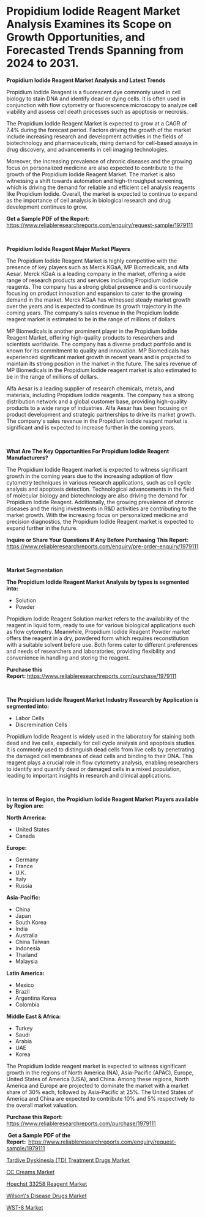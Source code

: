 <p><h1>Propidium Iodide Reagent Market Analysis Examines its Scope on Growth Opportunities, and Forecasted Trends Spanning from 2024 to 2031.</h1></p><p><strong>Propidium Iodide Reagent Market Analysis and Latest Trends</strong></p>
<p><p>Propidium Iodide Reagent is a fluorescent dye commonly used in cell biology to stain DNA and identify dead or dying cells. It is often used in conjunction with flow cytometry or fluorescence microscopy to analyze cell viability and assess cell death processes such as apoptosis or necrosis. </p><p>The Propidium Iodide Reagent Market is expected to grow at a CAGR of 7.4% during the forecast period. Factors driving the growth of the market include increasing research and development activities in the fields of biotechnology and pharmaceuticals, rising demand for cell-based assays in drug discovery, and advancements in cell imaging technologies. </p><p>Moreover, the increasing prevalence of chronic diseases and the growing focus on personalized medicine are also expected to contribute to the growth of the Propidium Iodide Reagent Market. The market is also witnessing a shift towards automation and high-throughput screening, which is driving the demand for reliable and efficient cell analysis reagents like Propidium Iodide. Overall, the market is expected to continue to expand as the importance of cell analysis in biological research and drug development continues to grow.</p></p>
<p><strong>Get a Sample PDF of the Report:&nbsp;</strong> <a href="https://www.reliableresearchreports.com/enquiry/request-sample/1979111">https://www.reliableresearchreports.com/enquiry/request-sample/1979111</a></p>
<p>&nbsp;</p>
<p><strong>Propidium Iodide Reagent Major Market Players</strong></p>
<p><p>The Propidium Iodide Reagent Market is highly competitive with the presence of key players such as Merck KGaA, MP Biomedicals, and Alfa Aesar. Merck KGaA is a leading company in the market, offering a wide range of research products and services including Propidium Iodide reagents. The company has a strong global presence and is continuously focusing on product innovation and expansion to cater to the growing demand in the market. Merck KGaA has witnessed steady market growth over the years and is expected to continue its growth trajectory in the coming years. The company's sales revenue in the Propidium Iodide reagent market is estimated to be in the range of millions of dollars.</p><p>MP Biomedicals is another prominent player in the Propidium Iodide Reagent Market, offering high-quality products to researchers and scientists worldwide. The company has a diverse product portfolio and is known for its commitment to quality and innovation. MP Biomedicals has experienced significant market growth in recent years and is projected to maintain its strong position in the market in the future. The sales revenue of MP Biomedicals in the Propidium Iodide reagent market is also estimated to be in the range of millions of dollars.</p><p>Alfa Aesar is a leading supplier of research chemicals, metals, and materials, including Propidium Iodide reagents. The company has a strong distribution network and a global customer base, providing high-quality products to a wide range of industries. Alfa Aesar has been focusing on product development and strategic partnerships to drive its market growth. The company's sales revenue in the Propidium Iodide reagent market is significant and is expected to increase further in the coming years.</p></p>
<p>&nbsp;</p>
<p><strong>What Are The Key Opportunities For Propidium Iodide Reagent Manufacturers?</strong></p>
<p><p>The Propidium Iodide Reagent market is expected to witness significant growth in the coming years due to the increasing adoption of flow cytometry techniques in various research applications, such as cell cycle analysis and apoptosis detection. Technological advancements in the field of molecular biology and biotechnology are also driving the demand for Propidium Iodide Reagent. Additionally, the growing prevalence of chronic diseases and the rising investments in R&D activities are contributing to the market growth. With the increasing focus on personalized medicine and precision diagnostics, the Propidium Iodide Reagent market is expected to expand further in the future.</p></p>
<p><strong>Inquire or Share Your Questions If Any Before Purchasing This Report:</strong> <a href="https://www.reliableresearchreports.com/enquiry/pre-order-enquiry/1979111">https://www.reliableresearchreports.com/enquiry/pre-order-enquiry/1979111</a></p>
<p>&nbsp;</p>
<p><strong>Market Segmentation</strong></p>
<p><strong>The Propidium Iodide Reagent Market Analysis by types is segmented into:</strong></p>
<p><ul><li>Solution</li><li>Powder</li></ul></p>
<p><p>Propidium Iodide Reagent Solution market refers to the availability of the reagent in liquid form, ready to use for various biological applications such as flow cytometry. Meanwhile, Propidium Iodide Reagent Powder market offers the reagent in a dry, powdered form which requires reconstitution with a suitable solvent before use. Both forms cater to different preferences and needs of researchers and laboratories, providing flexibility and convenience in handling and storing the reagent.</p></p>
<p><strong>Purchase this Report:&nbsp;</strong><a href="https://www.reliableresearchreports.com/purchase/1979111">https://www.reliableresearchreports.com/purchase/1979111</a></p>
<p>&nbsp;</p>
<p><strong>The Propidium Iodide Reagent Market Industry Research by Application is segmented into:</strong></p>
<p><ul><li>Labor Cells</li><li>Discremination Cells</li></ul></p>
<p><p>Propidium Iodide Reagent is widely used in the laboratory for staining both dead and live cells, especially for cell cycle analysis and apoptosis studies. It is commonly used to distinguish dead cells from live cells by penetrating the damaged cell membranes of dead cells and binding to their DNA. This reagent plays a crucial role in flow cytometry analysis, enabling researchers to identify and quantify dead or damaged cells in a mixed population, leading to important insights in research and clinical applications.</p></p>
<p>&nbsp;</p>
<p><strong>In terms of Region, the Propidium Iodide Reagent Market Players available by Region are:</strong></p>
<p>
    <p> <strong> North America: </strong>
        <ul>
            <li>United States</li>
            <li>Canada</li>
        </ul>
        </p> 
    <p> <strong> Europe: </strong>
        <ul>
            <li>Germany</li>
            <li>France</li>
            <li>U.K.</li>
            <li>Italy</li>
            <li>Russia</li>
        </ul>
        </p> 
    <p> <strong> Asia-Pacific: </strong>
        <ul>
            <li>China</li>
            <li>Japan</li>
            <li>South Korea</li>
            <li>India</li>
            <li>Australia</li>
            <li>China Taiwan</li>
            <li>Indonesia</li>
            <li>Thailand</li>
            <li>Malaysia</li>
        </ul>
        </p> 
    <p> <strong> Latin America: </strong>
        <ul>
            <li>Mexico</li>
            <li>Brazil</li>
            <li>Argentina Korea</li>
            <li>Colombia</li>
        </ul>
        </p> 
    <p> <strong> Middle East & Africa: </strong>
        <ul>
            <li>Turkey</li>
            <li>Saudi</li>
            <li>Arabia</li>
            <li>UAE</li>
            <li>Korea</li>
        </ul>
    </p>
    </p>
<p><p>The Propidium Iodide reagent market is expected to witness significant growth in the regions of North America (NA), Asia-Pacific (APAC), Europe, United States of America (USA), and China. Among these regions, North America and Europe are projected to dominate the market with a market share of 30% each, followed by Asia-Pacific at 25%. The United States of America and China are expected to contribute 10% and 5% respectively to the overall market valuation.</p></p>
<p><strong>Purchase this Report: </strong><a href="https://www.reliableresearchreports.com/purchase/1979111">https://www.reliableresearchreports.com/purchase/1979111</a></p>
<p>&nbsp;<strong>Get a Sample PDF of the Report:&nbsp;&nbsp;</strong><a href="https://www.reliableresearchreports.com/enquiry/request-sample/1979111">https://www.reliableresearchreports.com/enquiry/request-sample/1979111</a></p>
<p><strong></strong></p>
<p><p><a href="https://natural-crush-b99.notion.site/Tardive-Dyskinesia-TD-Treatment-Drugs-Market-Size-Market-Trends-and-Growth-Outlook-forecasted-fo-723f96b1b03341bc85e416cac6e1a835">Tardive Dyskinesia (TD) Treatment Drugs Market</a></p><p><a href="https://view.publitas.com/reportprime-1/cc-creams-market-dynamics-2024-2031-also-about-its-market-trends-projections-and-opportunities/">CC Creams Market</a></p><p><a href="https://github.com/dx0328/Market-Research-Report-List-1/blob/main/hoechst-33258-reagent-market.md">Hoechst 33258 Reagent Market</a></p><p><a href="https://three-jumbo-f6d.notion.site/Wilson-s-Disease-Drugs-Market-Research-Report-Reveals-The-Latest-Trends-And-Opportunities-of-this-M-615731e80fae4f239c5d0fe34932f42b">Wilson\'s Disease Drugs Market</a></p><p><a href="https://github.com/juancolorado15/Market-Research-Report-List-1/blob/main/wst-8-market.md">WST-8 Market</a></p></p>